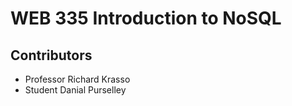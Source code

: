 <h1>WEB 335 Introduction to NoSQL</h1>
<h2>Contributors</h2>
<ul>
<li>Professor Richard Krasso</li>
<li>Student Danial Purselley</li>
</ul>

